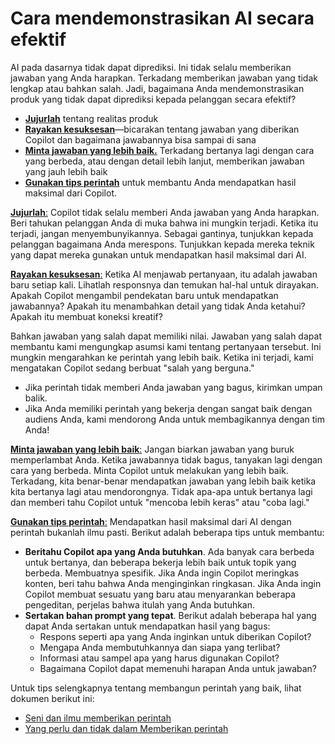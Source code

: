 # Cara mendemonstrasikan AI secara efektif
AI pada dasarnya tidak dapat diprediksi. Ini tidak selalu memberikan jawaban yang Anda harapkan. Terkadang memberikan jawaban yang tidak lengkap atau bahkan salah. Jadi, bagaimana Anda mendemonstrasikan produk yang tidak dapat diprediksi kepada pelanggan secara efektif?
- <ins>**Jujurlah**</ins>  tentang realitas produk
- <ins>**Rayakan kesuksesan**</ins>—bicarakan tentang jawaban yang diberikan Copilot dan bagaimana jawabannya bisa sampai di sana
- <ins>**Minta jawaban yang lebih baik.**</ins> Terkadang bertanya lagi dengan cara yang berbeda, atau dengan detail lebih lanjut, memberikan jawaban yang jauh lebih baik
- <ins>**Gunakan tips perintah**</ins> untuk membantu Anda mendapatkan hasil maksimal dari Copilot. 

<ins>**Jujurlah**:</ins> Copilot tidak selalu memberi Anda jawaban yang Anda harapkan. Beri tahukan pelanggan Anda di muka bahwa ini mungkin terjadi. Ketika itu terjadi, jangan menyembunyikannya. Sebagai gantinya, tunjukkan kepada pelanggan bagaimana Anda merespons. Tunjukkan kepada mereka teknik yang dapat mereka gunakan untuk mendapatkan hasil maksimal dari AI.

<ins>**Rayakan kesuksesan**:</ins> Ketika AI menjawab pertanyaan, itu adalah jawaban baru setiap kali. Lihatlah responsnya dan temukan hal-hal untuk dirayakan. Apakah Copilot mengambil pendekatan baru untuk mendapatkan jawabannya? Apakah itu menambahkan detail yang tidak Anda ketahui? Apakah itu membuat koneksi kreatif?

Bahkan jawaban yang salah dapat memiliki nilai. Jawaban yang salah dapat membantu kami mengungkap asumsi kami tentang pertanyaan tersebut. Ini mungkin mengarahkan ke perintah yang lebih baik. Ketika ini terjadi, kami mengatakan Copilot sedang berbuat "salah yang berguna."
- Jika perintah tidak memberi Anda jawaban yang bagus, kirimkan umpan balik.
- Jika Anda memiliki perintah yang bekerja dengan sangat baik dengan audiens Anda, kami mendorong Anda untuk membagikannya dengan tim Anda!

<ins>**Minta jawaban yang lebih baik**:</ins> Jangan biarkan jawaban yang buruk memperlambat Anda. Ketika jawabannya tidak bagus, tanyakan lagi dengan cara yang berbeda. Minta Copilot untuk melakukan yang lebih baik. Terkadang, kita benar-benar mendapatkan jawaban yang lebih baik ketika kita bertanya lagi atau mendorongnya. Tidak apa-apa untuk bertanya lagi dan memberi tahu Copilot untuk "mencoba lebih keras" atau "coba lagi."

<ins>**Gunakan tips perintah**:</ins> Mendapatkan hasil maksimal dari AI dengan perintah bukanlah ilmu pasti. Berikut adalah beberapa tips untuk membantu:
- **Beritahu Copilot apa yang Anda butuhkan**. Ada banyak cara berbeda untuk bertanya, dan beberapa bekerja lebih baik untuk topik yang berbeda. Membuatnya spesifik. Jika Anda ingin Copilot meringkas konten, beri tahu bahwa Anda menginginkan ringkasan. Jika Anda ingin Copilot membuat sesuatu yang baru atau menyarankan beberapa pengeditan, perjelas bahwa itulah yang Anda butuhkan.
- **Sertakan bahan prompt yang tepat**. Berikut adalah beberapa hal yang dapat Anda sertakan untuk mendapatkan hasil yang bagus:
    - Respons seperti apa yang Anda inginkan untuk diberikan Copilot?
    - Mengapa Anda membutuhkannya dan siapa yang terlibat?
    - Informasi atau sampel apa yang harus digunakan Copilot?
    - Bagaimana Copilot dapat memenuhi harapan Anda untuk jawaban?

Untuk tips selengkapnya tentang membangun perintah yang baik, lihat dokumen berikut ini:
- [Seni dan ilmu memberikan perintah](https://adoption.microsoft.com/files/copilot/Prompt-ingredients-one-pager.pdf)
- [Yang perlu dan tidak dalam Memberikan perintah](https://adoption.microsoft.com/files/copilot/Prompt-dos-and-donts-one-pager.pdf)